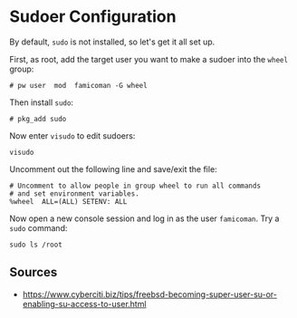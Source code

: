 # Sudoer Configuration

By default, `sudo` is not installed, so let's get it all set up.

First, as root, add the target user you want to make a sudoer into the `wheel` group:

```
# pw user  mod  famicoman -G wheel
```

Then install `sudo`:

```
# pkg_add sudo
```

Now enter `visudo` to edit sudoers:

```
visudo
```

Uncomment out the following line and save/exit the file:

```
# Uncomment to allow people in group wheel to run all commands
# and set environment variables.
%wheel  ALL=(ALL) SETENV: ALL
```

Now open a new console session and log in as the user `famicoman`. Try a `sudo` command:

```
sudo ls /root
```

## Sources
* https://www.cyberciti.biz/tips/freebsd-becoming-super-user-su-or-enabling-su-access-to-user.html